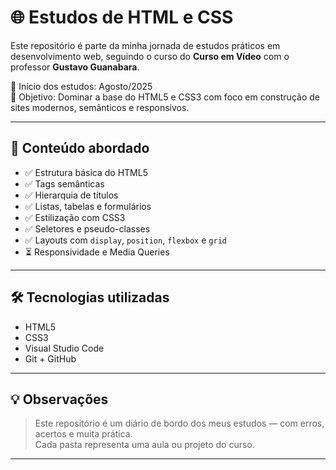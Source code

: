 # 🌐 Estudos de HTML e CSS

Este repositório é parte da minha jornada de estudos práticos em desenvolvimento web, seguindo o curso do **Curso em Vídeo** com o professor **Gustavo Guanabara**.

📅 Início dos estudos: Agosto/2025  
🎯 Objetivo: Dominar a base do HTML5 e CSS3 com foco em construção de sites modernos, semânticos e responsivos.

---

## 🚀 Conteúdo abordado

- ✅ Estrutura básica do HTML5
- ✅ Tags semânticas
- ✅ Hierarquia de títulos
- ✅ Listas, tabelas e formulários
- ✅ Estilização com CSS3
- ✅ Seletores e pseudo-classes
- ✅ Layouts com `display`, `position`, `flexbox` e `grid`
- ⏳ Responsividade e Media Queries

---

## 🛠️ Tecnologias utilizadas

- HTML5  
- CSS3  
- Visual Studio Code  
- Git + GitHub  

---

## 💡 Observações

> Este repositório é um diário de bordo dos meus estudos — com erros, acertos e muita prática.  
> Cada pasta representa uma aula ou projeto do curso.

---
